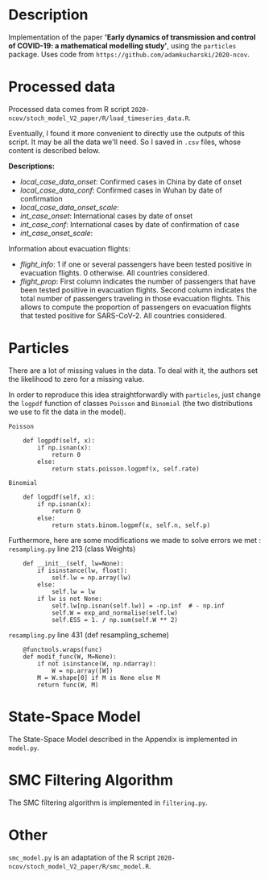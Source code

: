 # Description

Implementation of the paper **'Early dynamics of transmission and control of COVID-19: a mathematical
modelling study'**, using the `particles` package.
Uses code from `https://github.com/adamkucharski/2020-ncov`.

# Processed data

Processed data comes from R script `2020-ncov/stoch_model_V2_paper/R/load_timeseries_data.R`.

Eventually, I found it more convenient to directly use the outputs of this script. It may be all the data we'll need.
So I saved in `.csv` files, whose content is described below.

**Descriptions:**
- *local_case_data_onset*: Confirmed cases in China by date of onset 
- *local_case_data_conf*: Confirmed cases in Wuhan by date of confirmation
- *local_case_data_onset_scale*: 
- *int_case_onset*: International cases by date of onset
- *int_case_conf*: International cases by date of confirmation of case
- *int_case_onset_scale*:

Information about evacuation flights:
- *flight_info*: 1 if one or several passengers have been tested positive in evacuation flights. 0 otherwise. All countries considered.
- *flight_prop*: First column indicates the number of passengers that have been tested positive in evacuation flights. Second column indicates the total number of passengers traveling in those evacuation flights. This allows to compute the proportion of passengers on evacuation flights that tested positive for SARS-CoV-2. All countries considered.

# Particles

There are a lot of missing values in the data. To deal with it,
the authors set the likelihood to zero for a missing value. 

In order to reproduce this idea straightforwardly with
`particles`, just change the `logpdf` function of 
classes `Poisson` and `Binomial` (the two distributions 
we use to fit the data in the model).

`Poisson`
```
    def logpdf(self, x):
        if np.isnan(x):
            return 0
        else:
            return stats.poisson.logpmf(x, self.rate)
```

`Binomial`
```
    def logpdf(self, x):
        if np.isnan(x):
            return 0
        else:
            return stats.binom.logpmf(x, self.n, self.p)
```

Furthermore, here are some modifications we made to solve errors we met :
`resampling.py` line 213 (class Weights)
```
    def __init__(self, lw=None):
        if isinstance(lw, float):
            self.lw = np.array(lw)
        else:
            self.lw = lw
        if lw is not None:
            self.lw[np.isnan(self.lw)] = -np.inf  # - np.inf
            self.W = exp_and_normalise(self.lw)
            self.ESS = 1. / np.sum(self.W ** 2)
```

`resampling.py` line 431 (def resampling_scheme)
```
    @functools.wraps(func)
    def modif_func(W, M=None):
        if not isinstance(W, np.ndarray):
            W = np.array([W])
        M = W.shape[0] if M is None else M
        return func(W, M)
```

# State-Space Model

The State-Space Model described in the Appendix is implemented in `model.py`.


# SMC Filtering Algorithm

The SMC filtering algorithm is implemented in `filtering.py`.

# Other

`smc_model.py` is an adaptation of the R script `2020-ncov/stoch_model_V2_paper/R/smc_model.R`.
